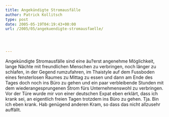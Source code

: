 ```yaml
---
title: Angekündigte Stromausfälle
author: Patrick Kollitsch
type: post
date: 2005-05-19T04:19:43+00:00
url: /2005/05/angekuendigte-stromausfaelle/




---
```

Angekündigte Stromausfälle sind eine äu?erst angenehme Möglichkeit, lange Nächte mit freundlichen Menschen zu verbringen, noch länger zu schlafen, in der Gegend rumzufahren, im Thaistyle auf dem Fussboden eines fensterlosen Raumes zu Mittag zu essen und dann am Ende des Tages doch noch ins Büro zu gehen und ein paar verbleibende Stunden mit dem wiederangesprungenen Strom fürs Unternehmenswohl zu verbringen. Vor der Türe wurde mir von einer deutschen Expat eben erklärt, dass ich krank sei, an eigentlich freien Tagen trotzdem ins Büro zu gehen. Tja. Bin ich eben krank. Hab genügend anderen Kram, so dass das nicht allzusehr auffällt.